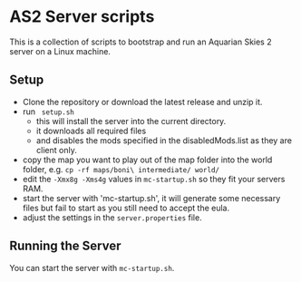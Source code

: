# AS2 Server scripts
This is a collection of scripts to bootstrap and run an Aquarian Skies 2 server on a Linux machine.
## Setup
- Clone the repository or download the latest release and unzip it.
- run ` setup.sh`
  - this will install the server into the current directory.
  - it downloads all required files
  - and disables the mods specified in the disabledMods.list as they are client only.
- copy the map you want to play out of the map folder into the world folder, e.g. `cp -rf maps/boni\ intermediate/ world/`
- edit the `-Xmx8g -Xms4g` values in `mc-startup.sh` so they fit your servers RAM.
- start the server with 'mc-startup.sh', it will generate some necessary files but fail to start as you still need to accept the eula.
- adjust the settings in the `server.properties` file.

## Running the Server
You can start the server with `mc-startup.sh`.
